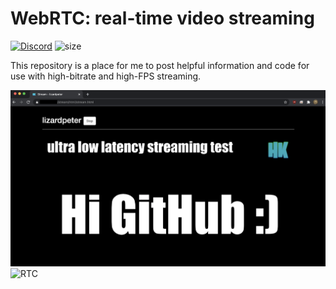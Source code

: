 # WebRTC: real-time video streaming

[![Discord](https://img.shields.io/discord/344239463540457478.svg?label=Discord&logo=Discord&colorB=7289da&style=for-the-badge)](https://discord.gg/cM488Ws)
![size](https://img.shields.io/github/repo-size/lizardpeter/black-ops-2?label=repo%20size&style=for-the-badge)

This repository is a place for me to post helpful information and code for use with high-bitrate and high-FPS streaming.


![TEST](https://raw.githubusercontent.com/lizardpeter/webrtc/main/images/action.png)
![RTC](https://webrtc.github.io/webrtc-org/assets/images/webrtc-logo-horiz-retro-750x140.png)
